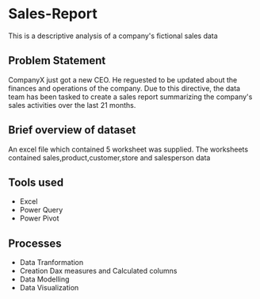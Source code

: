 # Sales-Report
This is a descriptive analysis of  a company's fictional sales data
## Problem Statement
CompanyX just got a new CEO. He reguested to be updated about the finances and operations of the company. Due to this directive, the data team has been tasked to create a sales report summarizing the company's sales activities over the last 21 months.
## Brief overview of dataset
An excel file which contained 5 worksheet was supplied. The worksheets contained sales,product,customer,store and salesperson data
## Tools used
- Excel
- Power Query
- Power Pivot
## Processes
- Data Tranformation
- Creation Dax measures and Calculated columns
- Data Modelling
- Data Visualization
